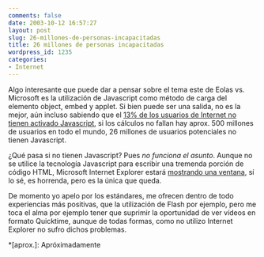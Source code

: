 ```yaml
---
comments: false
date: 2003-10-12 16:57:27
layout: post
slug: 26-millones-de-personas-incapacitadas
title: 26 millones de personas incapacitadas
wordpress_id: 1235
categories:
- Internet
---
```


Algo interesante que puede dar a pensar sobre el tema este de Eolas vs. Microsoft es la utilización de Javascript como método de carga del elemento object, embed y applet. Si bien puede ser una salida, no es la mejor, aún incluso sabiendo que el [13% de los usuarios de Internet no tienen activado Javascript](http://www.thecounter.com/stats/2003/October/javas.php), si los cálculos no fallan hay aprox. 500 millones de usuarios en todo el mundo, 26 millones de usuarios potenciales no tienen Javascript.





¿Qué pasa si no tienen Javascript? Pues _no funciona el asunto_. Aunque no se utilice la tecnología Javascript para escribir una tremenda porción de código HTML, Microsoft Internet Explorer estará [mostrando una ventana](/archivos/categorias/internet_explorer/usuario_de_internet_explorer.php), sí lo sé, es horrenda, pero es la única que queda.





De momento yo apelo por los estándares, me ofrecen dentro de todo experiencias más positivas, que la utilización de Flash por ejemplo, pero me toca el alma por ejemplo tener que suprimir la oportunidad de ver vídeos en formato Quicktime, aunque de todas formas, como no utilizo Internet Explorer no sufro dichos problemas.




 
  *[aprox.]: Apróximadamente
